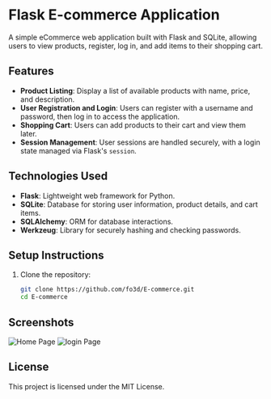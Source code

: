 # Flask E-commerce Application

A simple eCommerce web application built with Flask and SQLite, allowing users to view products, register, log in, and add items to their shopping cart.

## Features

- **Product Listing**: Display a list of available products with name, price, and description.
- **User Registration and Login**: Users can register with a username and password, then log in to access the application.
- **Shopping Cart**: Users can add products to their cart and view them later.
- **Session Management**: User sessions are handled securely, with a login state managed via Flask's `session`.

## Technologies Used

- **Flask**: Lightweight web framework for Python.
- **SQLite**: Database for storing user information, product details, and cart items.
- **SQLAlchemy**: ORM for database interactions.
- **Werkzeug**: Library for securely hashing and checking passwords.

## Setup Instructions

1. Clone the repository:
   ```bash
   git clone https://github.com/fo3d/E-commerce.git
   cd E-commerce
## Screenshots

![Home Page](screenshots/home.png)
![login Page](screenshots/login.png)

## License

This project is licensed under the MIT License.
